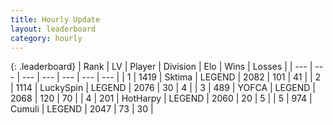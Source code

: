 ```yaml
---
title: Hourly Update
layout: leaderboard
category: hourly
---
```


{: .leaderboard}
| Rank | LV | Player | Division | Elo | Wins | Losses |
| --- | --- | --- | --- | --- | --- | --- |
| <span data-change="0">1</span> | 1419 | <span title="ID: 353063">Sktima</span> | LEGEND | <span data-change="0">2082</span> | <span data-change="0">101</span> | <span data-change="0">41</span> |
| <span data-change="0">2</span> | 1114 | <span title="ID: 498412">LuckySpin</span> | LEGEND | <span data-change="0">2076</span> | <span data-change="0">30</span> | <span data-change="0">4</span> |
| <span data-change="0">3</span> | 489 | <span title="ID: 650820">YOFCA</span> | LEGEND | <span data-change="0">2068</span> | <span data-change="0">120</span> | <span data-change="0">70</span> |
| <span data-change="2">4</span> | 201 | <span title="ID: 623829">HotHarpy</span> | LEGEND | <span data-change="17">2060</span> | <span data-change="2">20</span> | <span data-change="0">5</span> |
| <span data-change="0">5</span> | 974 | <span title="ID: 294236">Cumuli</span> | LEGEND | <span data-change="0">2047</span> | <span data-change="0">73</span> | <span data-change="0">30</span> |